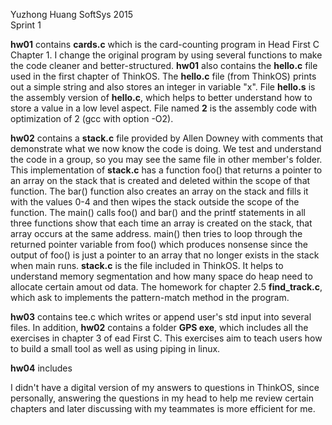 Yuzhong Huang
SoftSys 2015  
Sprint 1

**hw01** contains **cards.c** which is the card-counting program in Head First C Chapter 1. I change the original program by using several functions to make the code cleaner and better-structured. **hw01** also contains the **hello.c** file used in the first chapter of ThinkOS. The **hello.c** file (from ThinkOS) prints out a simple string and also stores an integer in variable "x". File **hello.s** is the assembly version of **hello.c**, which helps to better understand how to store a value in a low level aspect. File named **2** is the assembly code with optimization of 2 (gcc with option -O2).

**hw02** contains a **stack.c** file provided by Allen Downey with comments that demonstrate what we now know the code is doing. We test and understand the code in a group, so you may see the same file in other member's folder. This implementation of **stack.c** has a function foo() that returns a pointer to an array on the stack that is created and deleted within the scope of that function. The bar() function also creates an array on the stack and fills it with the values 0-4 and then wipes the stack outside the scope of the function. The main() calls foo() and bar() and the printf statements in all three functions show that each time an array is created on the stack, that array occurs at the same address. main() then tries to loop through the returned pointer variable from foo() which produces nonsense since the output of foo() is just a pointer to an array that no longer exists in the stack when main runs.  **stack.c** is the file included in ThinkOS. It helps to understand memory segmentation and how many space do heap need to allocate certain amout od data. The homework for chapter 2.5 **find_track.c**, which ask to implements the pattern-match method in the program. 

**hw03** contains tee.c which writes or append user's std input into several files. In addition, **hw02** contains a folder **GPS exe**, which includes all the exercises in chapter 3 of ead First C. This exercises aim to teach users how to build a small tool as well as using piping in linux.

**hw04** includes

I didn't have a digital version of my answers to questions in ThinkOS, since personally, answering the questions in my head to help me review certain chapters and later discussing with my teammates is more efficient for me.